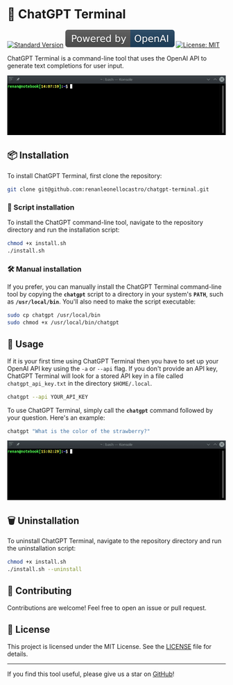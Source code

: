 # 🚀  ChatGPT Terminal

[![Standard Version](https://img.shields.io/badge/release-standard%20version-brightgreen.svg)](https://github.com/renanleonellocastro/chatgpt-terminal) [![PoweredBy](https://raw.githubusercontent.com/renanleonellocastro/chatgpt-terminal/main/img/powered_by_openai.svg)](https://openai.com/) [![License: MIT](https://img.shields.io/badge/License-MIT-yellow.svg)](https://opensource.org/licenses/MIT)

ChatGPT Terminal is a command-line tool that uses the OpenAI API to generate text completions for user input.

![Demo GIF](https://github.com/renanleonellocastro/chatgpt-terminal/blob/main/img/intro.gif?raw=true)


## 📦 Installation

To install ChatGPT Terminal, first clone the repository:

```bash
git clone git@github.com:renanleonellocastro/chatgpt-terminal.git
```


### 📝 Script installation

To install the ChatGPT command-line tool, navigate to the repository directory and run the installation script:

```bash
chmod +x install.sh
./install.sh
```


### 🛠️ Manual installation

If you prefer, you can manually install the ChatGPT Terminal command-line tool by copying the **`chatgpt`** script to a directory in your system's **`PATH`**, such as **`/usr/local/bin`**. You'll also need to make the script executable:

```bash
sudo cp chatgpt /usr/local/bin
sudo chmod +x /usr/local/bin/chatgpt
```


## 🤔 Usage

If it is your first time using ChatGPT Terminal then you have to set up your OpenAI API key using the `-a` or `--api` flag. If you don't provide an API key, ChatGPT Terminal will look for a stored API key in a file called `chatgpt_api_key.txt` in the directory `$HOME/.local`.

```bash
chatgpt --api YOUR_API_KEY
```

To use ChatGPT Terminal, simply call the **`chatgpt`** command followed by your question. Here's an example:

 ```bash
 chatgpt "What is the color of the strawberry?"
 ```

![Usage GIF](https://github.com/renanleonellocastro/chatgpt-terminal/blob/main/img/strawberry.gif?raw=true)


## 🗑️ Uninstallation

To uninstall ChatGPT Terminal, navigate to the repository directory and run the uninstallation script:

```bash
chmod +x install.sh
./install.sh --uninstall
 ```


## 🤝 Contributing

Contributions are welcome! Feel free to open an issue or pull request.


## 📝 License

This project is licensed under the MIT License. See the [LICENSE](https://raw.githubusercontent.com/renanleonellocastro/chatgpt-terminal/main/LICENSE) file for details.

---

If you find this tool useful, please give us a star on [GitHub](https://github.com/renanleonellocastro/chatgpt-terminal)!
